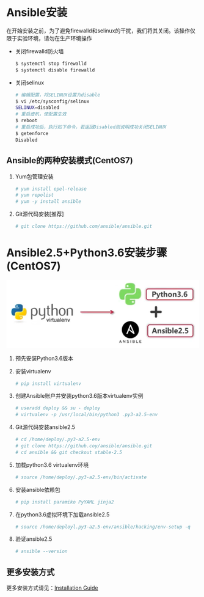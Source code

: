 # Ansible安装

在开始安装之前，为了避免firewalld和selinux的干扰，我们将其关闭。该操作仅限于实验环境，请勿在生产环境操作

- 关闭firewalld防火墙

  ```bash
  $ systemctl stop firewalld
  $ systemctl disable firewalld
  ```

- 关闭selinux

  ```bash
  # 编辑配置，将SELINUX设置为disable
  $ vi /etc/sysconfig/selinux
  SELINUX=disabled
  # 重启虚机，使配置生效
  $ reboot
  # 重启成功后，执行如下命令，若返回Disabled则说明成功关闭SELINUX
  $ getenforce
  Disabled
  ```

## Ansible的两种安装模式(CentOS7)

1. Yum包管理安装

   ```bash
   # yum install epel-release
   # yum repolist
   # yum -y install ansible
   ```

2. Git源代码安装[推荐]

   ```bash
   # git clone https://github.com/ansible/ansible.git
   ```

# Ansible2.5+Python3.6安装步骤(CentOS7)

![](./media/ansible-install.png)

1. 预先安装Python3.6版本

2. 安装virtualenv

   ```bash
   # pip install virtualenv
   ```

3. 创建Ansible账户并安装python3.6版本virtualenv实例

   ```bash
   # useradd deploy && su - deploy
   # virtualenv -p /usr/local/bin/python3 .py3-a2.5-env
   ```

4. Git源代码安装ansible2.5

   ```bash
   # cd /home/deploy/.py3-a2.5-env
   # git clone https://github.coy/ansible/ansible.git
   # cd ansible && git checkout stable-2.5
   ```

5. 加载python3.6 virtualenv环境

   ```bash
   # source /home/deploy/.py3-a2.5-env/bin/activate
   ```

6. 安装ansible依赖包

   ```bash
   # pip install paramiko PyYAML jinja2
   ```

7. 在python3.6虚拟环境下加载ansible2.5

   ```bash
   # source /home/deployl.py3-a2.5-env/ansible/hacking/env-setup -q
   ```

8. 验证ansible2.5

   ```bash
   # ansible --version
   ```


## 更多安装方式

更多安装方式请见：[Installation Guide](https://docs.ansible.com/ansible/latest/installation_guide/index.html)

